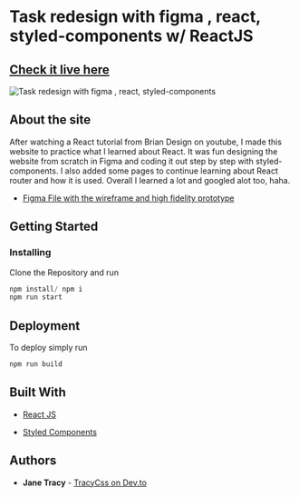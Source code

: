 # Task redesign with figma , react, styled-components  w/ ReactJS

## [Check it live here](https://neeluhargunani.github.io/webappideapoke//)

![Task redesign with figma , react, styled-components ]()

## About the site

After watching a React tutorial from Brian Design on youtube, I made this website to practice what I learned about React. It was fun designing the website from scratch in Figma and coding it out step by step with styled-components. I also added some pages to continue learning about React router and how it is used. Overall I learned a lot and googled alot too, haha.

- [Figma File with the wireframe and high fidelity prototype](https://www.figma.com/file/8EKRZudel3ccbNtnE9eDDd/Home-Made-Food-Website?node-id=0%3A1)

## Getting Started

### Installing

Clone the Repository and run

```js
npm install/ npm i
npm run start
```

## Deployment

To deploy simply run

```js
npm run build
```

## Built With

- [React JS](https://reactjs.org/)

- [Styled Components](https://www.styled-components.com)

## Authors

- **Jane Tracy** - [TracyCss on Dev.to](https://dev.to/tracycss)